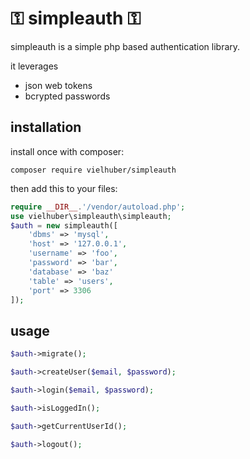 # ⚿ simpleauth ⚿

simpleauth is a simple php based authentication library.

it leverages

-   json web tokens
-   bcrypted passwords

## installation

install once with composer:

```
composer require vielhuber/simpleauth
```

then add this to your files:

```php
require __DIR__.'/vendor/autoload.php';
use vielhuber\simpleauth\simpleauth;
$auth = new simpleauth([
    'dbms' => 'mysql',
    'host' => '127.0.0.1',
    'username' => 'foo',
    'password' => 'bar',
    'database' => 'baz'
    'table' => 'users',
    'port' => 3306
]);
```

## usage

```php
$auth->migrate();

$auth->createUser($email, $password);

$auth->login($email, $password);

$auth->isLoggedIn();

$auth->getCurrentUserId();

$auth->logout();
```
